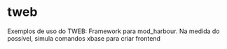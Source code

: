 # tweb
Exemplos de uso do TWEB: Framework para mod_harbour. Na medida do possível, simula comandos xbase para criar frontend
